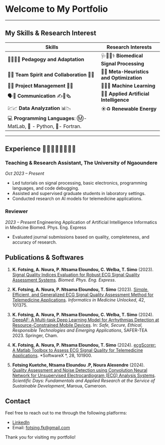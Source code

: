 # Welcome to My Portfolio
---
## My Skills & Research Interest

| **Skills**                                                                 | **Research Interests**                                             |
|----------------------------------------------------------------------------|--------------------------------------------------------------------|
| 🧑‍🏫🧑‍🏫  **Pedagogy and Adaptation**                                        | 🩺🧑‍⚕️⚕️  **Biomedical Signal Processing**                           |
| 👥🤝  **Team Spirit and Collaboration**   👥🤝                                 | 🎯🐜  **Meta-Heuristics and Optimization**                           |
| 💼📆  **Project Management**   🎯💼                                            | 🔎💡🎰  **Machine Learning**                                         |
| 🗣️📢  **Communication**  ✍️📜🗞️                                              | 🤖🤖 **Applied Artificial Intelligence**                           |
| 💹📈  **Data Analyzation**   📊📉                                              | ☀️♻️  **Renewable Energy**                                           |
| 💻     **Programming Languages**: Ⓜ️- MatLab, 🐍 - Python, 🔵- Fortran.            |                                                                    |

----
## Experience 👨‍🔬👨‍💻🕵️‍♂️👨‍🎓

### Teaching & Research Assistant, The University of Ngaoundere
*Oct 2023 – Present*

- Led tutorials on signal processing, basic electronics, programming languages, and code debugging.
- Assisted and supervised graduate students in laboratory settings.
- Conducted research on AI models for telemedicine applications.

### Reviewer 
*2023 – Present*
    Engineering Application of Artificial Intelligence
    Informatics in Medicine
    Biomed. Phys. Eng. Express

- Evaluated journal submissions based on quality, completeness, and accuracy of research.

## Publications & Softwares

1. **K. Fotsing, A. Noura, P. Ntsama Eloundou, C. Welba, T. Simo** (2023). [Signal Quality Indices Evaluation for Robust ECG Signal Quality Assessment Systems](https://doi.org/10.1088/2057-1976/ace9e0). *Biomed. Phys. Eng. Express*.

2. **K. Fotsing, A. Noura, P. Ntsama Eloundou, T. Simo** (2023). [Simple, Efficient, and Generalized ECG Signal Quality Assessment Method for Telemedicine Applications](https://doi.org/10.1016/j.imu.2023.101375). *Informatics in Medicine Unlocked*, 42, 101375.

3. **K. Fotsing, A. Noura, P. Ntsama Eloundou, C. Welba, T. Simo** (2024). [DeepAF: A Multi-task Deep Learning Model for Arrhythmias Detection at Resource-Constrained Mobile Devices](https://doi.org/10.1007/978-3-031-56396-6_19). In: *Safe, Secure, Ethical, Responsible Technologies and Emerging Applications*, SAFER-TEA 2023. Springer, Cham.

4. **K. Fotsing, A. Noura, P. Ntsama Eloundou, T. Simo** (2024). [ecgScorer: A Matlab Toolbox to Assess ECG Signal Quality for Telemedicine Applications](https://doi.org/10.1016/j.softx.2024.101900). *SoftwareX *, 28, 101900.

5. **Fotsing Kuetche, Ntsama Eloundou .P, Noura Alexendre** (2024). [Quality Assessment and Noise Detection using Convolution Neural Network for Unsupervised Electrocardiogram (ECG) Analysis Systems](#). *Scientific Days: Fundamentals and Applied Research at the Service of Sustainable Development*, Maroua, Cameroon.

## Contact

Feel free to reach out to me through the following platforms:

- [LinkedIn](https://linkedin.com/in/fkuetche)
- Email: [fotsing.fk@gmail.com](mailto:fotsing.fk@gmail.com)

Thank you for visiting my portfolio!
